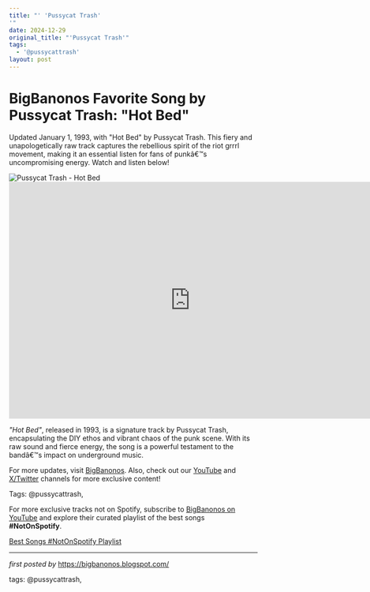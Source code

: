 ```yaml
---
title: "' 'Pussycat Trash'
'"
date: 2024-12-29
original_title: "'Pussycat Trash'"
tags:
  - '@pussycattrash'
layout: post
---
```

<!-- Title of the Post -->
<h1 >BigBanonos Favorite Song by Pussycat Trash: "Hot Bed"</h1> <!-- Introductory Text -->
<p >Updated January 1, 1993, with "Hot Bed" by Pussycat Trash. This fiery and unapologetically raw track captures the rebellious spirit of the riot grrrl movement, making it an essential listen for fans of punkâ€™s uncompromising energy. Watch and listen below!</p> <!-- Featured Image -->
<div > <img src="https://static.wikia.nocookie.net/peel/images/a/a7/Pussycat_Trash.jpg/revision/latest?cb=20220608000459" alt="Pussycat Trash - Hot Bed" />
</div> <!-- YouTube Video Embed -->
<div > <iframe width="733" height="480" src="https://www.youtube.com/embed/fcahn6OnNlU" title="Apathy and Excess" frameborder="0" allow="accelerometer; autoplay; clipboard-write; encrypted-media; gyroscope; picture-in-picture; web-share" referrerpolicy="strict-origin-when-cross-origin" allowfullscreen></iframe>
</div> <!-- Song Information -->
<div > <p><em>"Hot Bed"</em>, released in 1993, is a signature track by Pussycat Trash, encapsulating the DIY ethos and vibrant chaos of the punk scene. With its raw sound and fierce energy, the song is a powerful testament to the bandâ€™s impact on underground music.</p>
</div> <!-- Footer Links -->
<div > <p>For more updates, visit <a href="https://bigbanonos.blogspot.com/" target="_blank">BigBanonos</a>. Also, check out our <a href="https://www.youtube.com/@BigBanonos" target="_blank">YouTube</a> and <a href="https://x.com/bigbanonos" target="_blank">X/Twitter</a> channels for more exclusive content!</p>
</div> <!-- Tags -->
<p >Tags: @pussycattrash,</p>


<!--Subscribe and Playlist Links-->
<div>
    <p>For more exclusive tracks not on Spotify, subscribe to <a href="https://www.youtube.com/@BigBanonos" target="_blank">BigBanonos on YouTube</a> and explore their curated playlist of the best songs <strong>#NotOnSpotify</strong>.</p>
    <p><a href="https://www.youtube.com/playlist?list=PLtuNtuTatqI0kFahUCbtbfenC_ET5O_tr" target="_blank">Best Songs #NotOnSpotify Playlist<br /></a></p></div>

<hr />

<p><em>first posted by</em> <a href="https://bigbanonos.blogspot.com/" rel="noopener" target="_new">https://bigbanonos.blogspot.com/</a></p>

<p>tags: @pussycattrash,</p>
